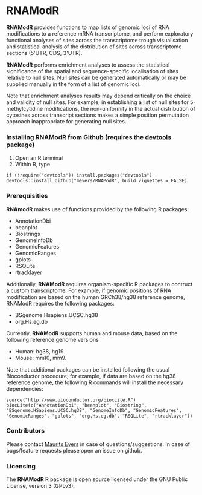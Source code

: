 # RNAModR

**RNAModR** provides functions to map lists of genomic loci of RNA modifications 
to a reference mRNA transcriptome, and perform exploratory functional analyses of
sites across the transcriptome trough visualisation and statistical analysis of
the distribution of sites across transcriptome sections (5'UTR, CDS, 3'UTR).

**RNAModR** performs enrichment analyses to assess the statistical significance of
the spatial and sequence-specific localisation of sites relative to null sites.
Null sites can be generated automatically or may be supplied manually in the form
of a list of genomic loci.

Note that enrichment analyses results may depend critically on the choice and validity 
of null sites. For example, in establishing a list of null sites for 5-methylcytidine 
modifications, the non-uniformity in the actual distribution of cytosines across 
transcript sections makes a simple position permutation approach inappropriate for 
generating null sites.

### Installing RNAModR from Github (requires the [devtools](https://github.com/hadley/devtools) package)
1. Open an R terminal
2. Within R, type
```{r}
if (!require("devtools")) install.packages("devtools")
devtools::install_github("mevers/RNAModR", build_vignettes = FALSE)
```

### Prerequisities
**RNAmodR** makes use of functions provided by the following R packages:
 * AnnotationDbi
 * beanplot
 * Biostrings
 * GenomeInfoDb
 * GenomicFeatures
 * GenomicRanges
 * gplots
 * RSQLite
 * rtracklayer

Additionally, **RNAModR** requires organism-specific R packages to contruct a custom transcriptome. 
For example, if genomic positions of RNA modification are based on the human GRCh38/hg38 reference genome,
RNAModR requires the following packages:
* BSgenome.Hsapiens.UCSC.hg38
* org.Hs.eg.db

Currently, **RNAModR** supports human and mouse data, based on the following reference genome versions
* Human: hg38, hg19
* Mouse: mm10, mm9.

Note that additional packages can be installed following the usual Bioconductor procedure; for example, if data 
are based on the hg38 reference genome, the following R commands will install the necessary dependencies:
```{r}
source("http://www.bioconductor.org/biocLite.R")
biocLite(c("AnnotationDbi", "beanplot", "Biostring", "BSgenome.HSapiens.UCSC.hg38", "GenomeInfoDb", "GenomicFeatures", "GenomicRanges", "gplots", "org.Hs.eg.db", "RSQLite", "rtracklayer"))
```

### Contributors

Please contact [Maurits Evers](mailto:maurits.evers@anu.edu.au "Email Maurits Evers") in case of questions/suggestions.
In case of bugs/feature requests please open an issue on github.

### Licensing

The **RNAModR** R package is open source licensed under the 
GNU Public License, version 3 (GPLv3).
